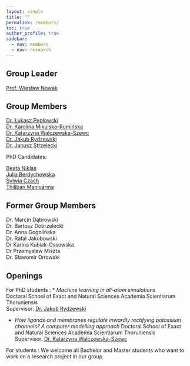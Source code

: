 ```yaml
---
layout: single
title: ""
permalink: /members/
toc: true
author_profile: true
sidebar:
  - nav: members
  - nav: research
---
```

Group Leader
--------

[Prof. Wiesław Nowak](wn)  

Group Members
--------

[Dr. Łukasz Pepłowski](lp)  
[Dr. Karolina Mikulska-Rumińska](kmr)  
[Dr. Katarzyna Walczewska-Szewc](kws)  
[Dr. Jakub Rydzewski](jr)  
[Dr. Janusz Strzelecki](js)

PhD Candidates:

[Beata Niklas](bn)  
[Julia Berdychowska](jb)  
[Sylwia Czach](sc)  
[Thiliban Manivarma](tm)  

Former Group Members
--------


Dr. Marcin Dąbrowski  
Dr. Bartosz Dobrzelecki  
Dr. Anna Gogolińska  
Dr. Rafał Jakubowski  
Dr Karina Kubiak-Ossowska  
Dr Przemysław Miszta  
Dr. Sławomir Orłowski  

Openings
--------

For PhD students
:  * *Machine learning in all-atom simulations*  
    Doctoral School of Exact and Natural Sciences Academia Scientiarum Thoruniensis  
    Supervisor: [Dr. Jakub Rydzewski](/members/jr/)


   * *How ligands and membranes regulate inwardly rectifying potassium channels? A computer modelling approach*
     Doctoral School of Exact and Natural Sciences Academia Scientiarum Thoruniensis  
     Supervisor: [Dr. Katarzyna Walczewska-Szewc](/members/kws/)


For students
:     We welcome all Bachelor and Master students who want to work on a research project in our group.  

